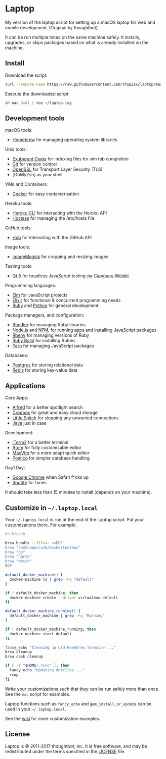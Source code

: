 Laptop
======

My version of the laptop script for setting up a macOS
laptop for web and mobile development. (Original by thoughtbot)

It can be run multiple times on the same machine safely.
It installs, upgrades, or skips packages
based on what is already installed on the machine.

Install
-------

Download the script:

```sh
curl --remote-name https://raw.githubusercontent.com/Thopiax/laptop/master/mac
```

Execute the downloaded script:

```sh
sh mac 2>&1 | tee ~/laptop.log
```

Development tools
---------------

macOS tools:

* [Homebrew] for managing operating system libraries.

[Homebrew]: http://brew.sh/

Unix tools:

* [Exuberant Ctags] for indexing files for vim tab completion
* [Git] for version control
* [OpenSSL] for Transport Layer Security (TLS)
* [OhMyZsh] as your shell

[Exuberant Ctags]: http://ctags.sourceforge.net/
[Git]: https://git-scm.com/
[OpenSSL]: https://www.openssl.org/
[Zsh]: https://github.com/robbyrussell/oh-my-zsh

VMs and Containers:

* [Docker] for easy containerisation

[Docker]: https://www.docker.com

Heroku tools:

* [Heroku CLI] for interacting with the Heroku API
* [Hostess] for managing the /etc/hosts file

[Heroku CLI]: https://devcenter.heroku.com/articles/heroku-cli
[Hostess]: https://github.com/cbednarski/hostess

GitHub tools:

* [Hub] for interacting with the GitHub API

[Hub]: http://hub.github.com/

Image tools:

* [ImageMagick] for cropping and resizing images

Testing tools:

* [Qt 5] for headless JavaScript testing via [Capybara Webkit]

[Qt 5]: http://qt-project.org/
[Capybara Webkit]: https://github.com/thoughtbot/capybara-webkit

Programming languages:

* [Elm] for JavaScript projects
* [Elixir] for functional & concurrent programming needs
* [Ruby] and [Python] for general development

Package managers, and configuration:

* [Bundler] for managing Ruby libraries
* [Node.js] and [NPM], for running apps and installing JavaScript packages
* [Rbenv] for managing versions of Ruby
* [Ruby Build] for installing Rubies
* [Yarn] for managing JavaScript packages

[Bundler]: http://bundler.io/
[ImageMagick]: http://www.imagemagick.org/
[Node.js]: http://nodejs.org/
[NPM]: https://www.npmjs.org/
[Rbenv]: https://github.com/sstephenson/rbenv
[Ruby Build]: https://github.com/sstephenson/ruby-build
[Ruby]: https://www.ruby-lang.org/en/
[Elm]: http://elm-lang.org
[Elixir]: https://elixir-lang.org
[Python]: https://www.python.org
[Yarn]: https://yarnpkg.com/en/

Databases:

* [Postgres] for storing relational data
* [Redis] for storing key-value data

[Postgres]: http://www.postgresql.org/
[Redis]: http://redis.io/

Applications
------------

Core Apps:

* [Alfred] for a better spotlight search
* [Dropbox] for great and easy cloud storage
* [Little Snitch] for stopping any unwanted connections
* [Java] just in case

Development:

* [iTerm2] for a better terminal
* [Atom] for fully customisable editor
* [MacVIm] for a more adapt quick editor
* [Postico] for simpler database handling

Day2Day:

* [Google Chrome] when Safari f*cks up
* [Spotify] for tunes

[Alfred]: https://www.alfredapp.com
[Dropbox]: https://www.dropbox.com/
[MacVIm]: http://macvim-dev.github.io/macvim
[Postico]: https://eggerapps.at/postico/
[iTerm2]: https://www.iterm2.com
[Atom]: https://atom.io
[Little Snitch]: https://www.obdev.at/products/littlesnitch/index.html
[Java]: https://www.java.com/en/
[Google Chrome]: https://www.google.com/chrome/index.html
[Spotify]: https://www.spotify.com/us/

It should take less than 15 minutes to install (depends on your machine).

Customize in `~/.laptop.local`
------------------------------

Your `~/.laptop.local` is run at the end of the Laptop script.
Put your customizations there.
For example:

```sh
#!/bin/sh

brew bundle --file=- <<EOF
brew "Caskroom/cask/dockertoolbox"
brew "go"
brew "ngrok"
brew "watch"
EOF

default_docker_machine() {
  docker-machine ls | grep -Fq "default"
}

if ! default_docker_machine; then
  docker-machine create --driver virtualbox default
fi

default_docker_machine_running() {
  default_docker_machine | grep -Fq "Running"
}

if ! default_docker_machine_running; then
  docker-machine start default
fi

fancy_echo "Cleaning up old Homebrew formulae ..."
brew cleanup
brew cask cleanup

if [ -r "$HOME/.rcrc" ]; then
  fancy_echo "Updating dotfiles ..."
  rcup
fi
```

Write your customizations such that they can be run safely more than once.
See the `mac` script for examples.

Laptop functions such as `fancy_echo` and
`gem_install_or_update`
can be used in your `~/.laptop.local`.

See the [wiki](https://github.com/thoughtbot/laptop/wiki)
for more customization examples.

License
-------

Laptop is © 2011-2017 thoughtbot, inc.
It is free software,
and may be redistributed under the terms specified in the [LICENSE] file.

[LICENSE]: LICENSE
